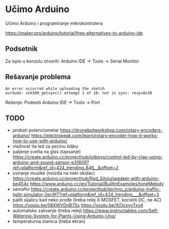 # Učimo Arduino

Učimo Arduino i programiranje mikrokontrolera

https://maker.pro/arduino/tutorial/free-alternatives-to-arduino-ide

## Podsetnik

Za ispis u konzolu otvoriti: Arduino IDE -> Tools -> Serial Monitor

## Rešavanje problema

```
An error occurred while uploading the sketch
avrdude: stk500_getsync() attempt 1 of 10: not in sync: resp=0x30
```

Rešenje: Podesiti Arduino IDE -> Tools -> Port

## TODO

- probati potenciometar
  https://dronebotworkshop.com/rotary-encoders-arduino/
  https://electropeak.com/learn/rotary-encoder-how-it-works-how-to-use-with-arduino/
- vlažnost tla led za pecinu biljku 
- paljenje svetla na glas (tapsanje) 
  https://create.arduino.cc/projecthub/iotboys/control-led-by-clap-using-arduino-and-sound-sensor-e31809?ref=platform&ref_id=424_trending_846__&offset=2
- sviranje muzike (mozda na neki okidac)
  https://create.arduino.cc/projecthub/Rad_Silviu/speaker-with-arduino-be454c
  https://www.arduino.cc/en/Tutorial/BuiltInExamples/toneMelody
- semafor 
  https://create.arduino.cc/projecthub/techno_z/arduino-traffic-light-simulator-2ec9f7?ref=platform&ref_id=424_trending___&offset=3
- paliti sijalicu kad neko prođe (treba relej ili MOSFET, koristiti DC, ne AC)
  https://youtu.be/58XWVDnB7Ss
  https://youtu.be/XiOcxyyTxy4
- automatsko zalivanje (treba relej)
  https://www.instructables.com/Self-Watering-System-for-Plants-Using-Arduino-Uno/
- temperaturna stanica (treba ekran)